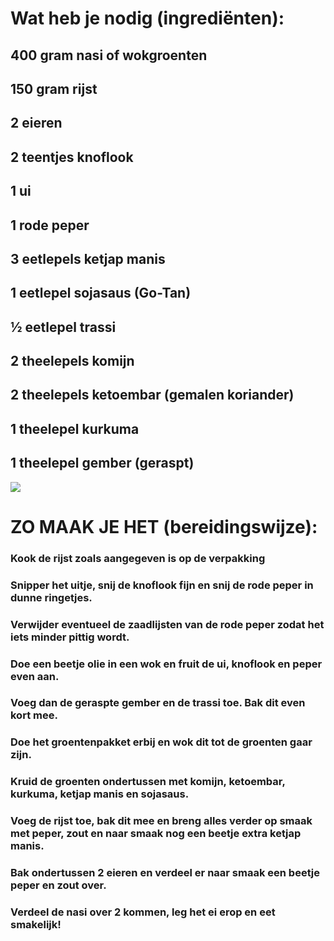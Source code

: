 # Wat heb je nodig (ingrediënten):
## 400 gram nasi of wokgroenten
## 150 gram rijst
## 2 eieren
## 2 teentjes knoflook
## 1 ui
## 1 rode peper
## 3 eetlepels ketjap manis
## 1 eetlepel sojasaus (Go-Tan)
## ½ eetlepel trassi
## 2 theelepels komijn
## 2 theelepels ketoembar (gemalen koriander)
## 1 theelepel kurkuma
## 1 theelepel gember (geraspt)

<img src="https://www.eefkooktzo.nl/wp-content/uploads/2019/10/Vegetarische-nasi.jpg">

# ZO MAAK JE HET (bereidingswijze):
### Kook de rijst zoals aangegeven is op de verpakking
### Snipper het uitje, snij de knoflook fijn en snij de rode peper in dunne ringetjes.
### Verwijder eventueel de zaadlijsten van de rode peper zodat het iets minder pittig wordt.
### Doe een beetje olie in een wok en fruit de ui, knoflook en peper even aan.
### Voeg dan de geraspte gember en de trassi toe. Bak dit even kort mee.
### Doe het groentenpakket erbij en wok dit tot de groenten gaar zijn.
### Kruid de groenten ondertussen met komijn, ketoembar, kurkuma, ketjap manis en sojasaus.
### Voeg de rijst toe, bak dit mee en breng alles verder op smaak met peper, zout en naar smaak nog een beetje extra ketjap manis.
### Bak ondertussen 2 eieren en verdeel er naar smaak een beetje peper en zout over.
### Verdeel de nasi over 2 kommen, leg het ei erop en eet smakelijk!